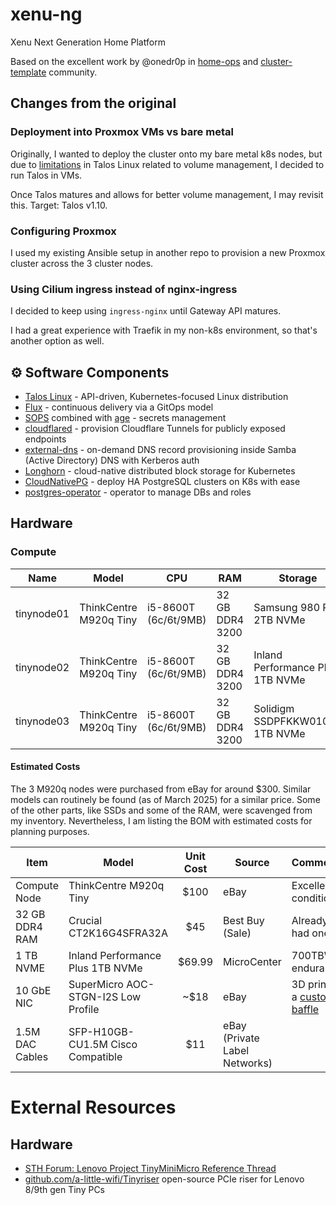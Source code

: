 # xenu-ng

Xenu Next Generation Home Platform

Based on the excellent work by @onedr0p in [home-ops](https://github.com/onedr0p/home-ops) and [cluster-template](https://github.com/onedr0p/cluster-template) community.

## Changes from the original

### Deployment into Proxmox VMs vs bare metal

Originally, I wanted to deploy the cluster onto my bare metal k8s nodes, but due to [limitations](https://github.com/siderolabs/talos/issues/8367) in Talos Linux related to volume management, I decided to run Talos in VMs.

Once Talos matures and allows for better volume management, I may revisit this. Target: Talos v1.10.

### Configuring Proxmox

I used my existing Ansible setup in another repo to provision a new Proxmox cluster across the 3 cluster nodes.

### Using Cilium ingress instead of nginx-ingress

I decided to keep using `ingress-nginx` until Gateway API matures.

I had a great experience with Traefik in my non-k8s environment, so that's another option as well.

## ⚙️ Software Components

-   [Talos Linux](https://github.com/siderolabs/talos) - API-driven, Kubernetes-focused Linux distribution
-   [Flux](https://github.com/fluxcd/flux2) - continuous delivery via a GitOps model
-   [SOPS](https://github.com/getsops/sops) combined with [age](https://github.com/FiloSottile/age) - secrets management
-   [cloudflared](https://github.com/cloudflare/cloudflared) - provision Cloudflare Tunnels for publicly exposed endpoints
-   [external-dns](https://github.com/kubernetes-sigs/external-dns) - on-demand DNS record provisioning inside Samba (Active Directory) DNS with Kerberos auth
-   [Longhorn](https://longhorn.io/) - cloud-native distributed block storage for Kubernetes
-   [CloudNativePG](https://cloudnative-pg.io/) - deploy HA PostgreSQL clusters on K8s with ease
-   [postgres-operator](https://github.com/movetokube/postgres-operator) - operator to manage DBs and roles

## Hardware

### Compute

| Name       | Model                  | CPU                  | RAM             | Storage                          |
| ---------- | ---------------------- | -------------------- | --------------- | -------------------------------- |
| tinynode01 | ThinkCentre M920q Tiny | i5-8600T (6c/6t/9MB) | 32 GB DDR4 3200 | Samsung 980 Pro 2TB NVMe         |
| tinynode02 | ThinkCentre M920q Tiny | i5-8600T (6c/6t/9MB) | 32 GB DDR4 3200 | Inland Performance Plus 1TB NVMe |
| tinynode03 | ThinkCentre M920q Tiny | i5-8600T (6c/6t/9MB) | 32 GB DDR4 3200 | Solidigm SSDPFKKW010X7 1TB NVMe  |

#### Estimated Costs

The 3 M920q nodes were purchased from eBay for around $300. Similar models can routinely be found (as of March 2025) for a similar price.
Some of the other parts, like SSDs and some of the RAM, were scavenged from my inventory. Nevertheless, I am listing the BOM with estimated costs for planning purposes.

| Item            | Model                               | Unit Cost | Source                        | Comments                                                                |
| --------------- | ----------------------------------- | :-------: | ----------------------------- | ----------------------------------------------------------------------- |
| Compute Node    | ThinkCentre M920q Tiny              |   $100    | eBay                          | Excellent condition                                                     |
| 32 GB DDR4 RAM  | Crucial CT2K16G4SFRA32A             |    $45    | Best Buy (Sale)               | Already had one kit                                                     |
| 1 TB NVME       | Inland Performance Plus 1TB NVMe    |  $69.99   | MicroCenter                   | 700TBW endurance                                                        |
| 10 GbE NIC      | SuperMicro AOC-STGN-I2S Low Profile |   ~$18    | eBay                          | 3D printed a [custom baffle](https://www.thingiverse.com/thing:6348691) |
| 1.5M DAC Cables | SFP-H10GB-CU1.5M Cisco Compatible   |    $11    | eBay (Private Label Networks) |

# External Resources

## Hardware

-   [STH Forum: Lenovo Project TinyMiniMicro Reference Thread](https://forums.servethehome.com/index.php?threads/lenovo-thinkcentre-thinkstation-tiny-project-tinyminimicro-reference-thread.34925/)
-   [github.com/a-little-wifi/Tinyriser](https://github.com/a-little-wifi/Tinyriser) open-source PCIe riser for Lenovo 8/9th gen Tiny PCs
